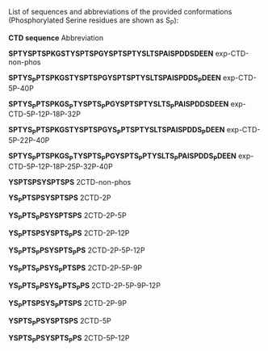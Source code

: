 List of sequences and abbreviations of the provided conformations (Phosphorylated Serine residues are shown as S<sub>P</sub>):

**CTD sequence** Abbreviation

**SPTYSPTSPKGSTYSPTSPGYSPTSPTYSLTSPAISPDDSDEEN**	exp-CTD-non-phos

**SPTYS<sub>P</sub>PTSPKGSTYSPTSPGYSPTSPTYSLTSPAISPDDS<sub>P</sub>DEEN**	exp-CTD-5P-40P

**SPTYS<sub>P</sub>PTSPKGS<sub>P</sub>TYSPTS<sub>P</sub>PGYSPTSPTYSLTS<sub>P</sub>PAISPDDSDEEN**	exp-CTD-5P-12P-18P-32P

**SPTYS<sub>P</sub>PTSPKGSTYSPTSPGYS<sub>P</sub>PTSPTYSLTSPAISPDDS<sub>P</sub>DEEN**	exp-CTD-5P-22P-40P

**SPTYS<sub>P</sub>PTSPKGS<sub>P</sub>TYSPTS<sub>P</sub>PGYSPTS<sub>P</sub>PTYSLTS<sub>P</sub>PAISPDDS<sub>P</sub>DEEN**	exp-CTD-5P-12P-18P-25P-32P-40P

**YSPTSPSYSPTSPS**	2CTD-non-phos

**YS<sub>P</sub>PTSPSYSPTSPS**	2CTD-2P

**YS<sub>P</sub>PTS<sub>P</sub>PSYSPTSPS**	2CTD-2P-5P

**YS<sub>P</sub>PTSPSYSPTS<sub>P</sub>PS**	2CTD-2P-12P

**YS<sub>P</sub>PTS<sub>P</sub>PSYSPTS<sub>P</sub>PS**	2CTD-2P-5P-12P

**YS<sub>P</sub>PTS<sub>P</sub>PSYS<sub>P</sub>PTSPS**	2CTD-2P-5P-9P

**YS<sub>P</sub>PTS<sub>P</sub>PSYS<sub>P</sub>PTS<sub>P</sub>PS**	2CTD-2P-5P-9P-12P

**YS<sub>P</sub>PTSPSYS<sub>P</sub>PTSPS**	2CTD-2P-9P

**YSPTS<sub>P</sub>PSYSPTSPS**	2CTD-5P

**YSPTS<sub>P</sub>PSYSPTS<sub>P</sub>PS**	2CTD-5P-12P
